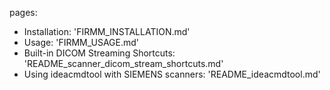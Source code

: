 pages:
- Installation: 'FIRMM_INSTALLATION.md'
- Usage: 'FIRMM_USAGE.md'
- Built-in DICOM Streaming Shortcuts: 'README_scanner_dicom_stream_shortcuts.md'
- Using ideacmdtool with SIEMENS scanners: 'README_ideacmdtool.md'
